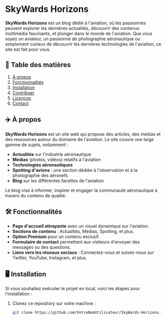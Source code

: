 # SkyWards Horizons

**SkyWards Horizons** est un blog dédié à l'aviation, où les passionnés peuvent explorer les dernières actualités, découvrir des contenus multimédia fascinants, et plonger dans le monde de l'aviation. Que vous soyez un aviateur, un passionné de photographie aéronautique ou simplement curieux de découvrir les dernières technologies de l'aviation, ce site est fait pour vous.

## 🚀 Table des matières
1. [À propos](#à-propos)
2. [Fonctionnalités](#fonctionnalités)
3. [Installation](#installation)
4. [Contribuer](#contribuer)
5. [Licences](#licences)
6. [Contact](#contact)

## ✈️ À propos

**SkyWards Horizons** est un site web qui propose des articles, des médias et des ressources autour du domaine de l'aviation. Le site couvre une large gamme de sujets, notamment :

- **Actualités** sur l'industrie aéronautique
- **Médias** (photos, vidéos) relatifs à l'aviation
- **Technologies aéronautiques**
- **Spotting d'avions** : une section dédiée à l'observation et à la photographie des aéronefs
- **Blog** sur les différentes facettes de l'aviation

Le blog vise à informer, inspirer et engager la communauté aéronautique à travers du contenu de qualité.

## 🛠️ Fonctionnalités

- **Page d'accueil attrayante** avec un visuel dynamique sur l'aviation.
- **Sections de contenu** : Actualités, Médias, Spotting, et plus.
- **Option Premium** pour un contenu exclusif.
- **Formulaire de contact** permettant aux visiteurs d'envoyer des messages ou des questions.
- **Liens vers les réseaux sociaux** : Connectez-vous et suivez-nous sur Twitter, YouTube, Instagram, et plus.

## 🖥️ Installation

Si vous souhaitez exécuter le projet en local, voici les étapes pour l'installation :

1. Clonez ce repository sur votre machine :
   ```bash
   git clone https://github.com/VotreNomUtilisateur/SkyWards-Horizons.git
